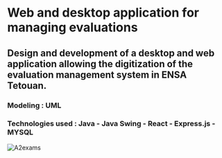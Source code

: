 <h1>Web and desktop application for managing evaluations</h1>
<h2>Design and development of a desktop and web application allowing the digitization of the evaluation management system in ENSA Tetouan.</h2>
<h3>Modeling : UML</h3>
<h3>Technologies used : Java - Java Swing - React - Express.js - MYSQL</h3>

![A2exams](https://user-images.githubusercontent.com/71938087/158370117-93849407-57e3-491d-9730-8bf0b0ecf5af.gif)
